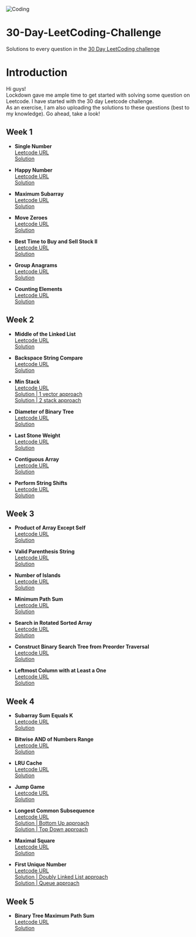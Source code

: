 ![Coding](https://images.unsplash.com/photo-1526649661456-89c7ed4d00b8?ixlib=rb-1.2.1&ixid=eyJhcHBfaWQiOjEyMDd9&auto=format&fit=crop&w=1471&q=80)

# 30-Day-LeetCoding-Challenge
Solutions to every question in the [30 Day LeetCoding challenge](https://leetcode.com/explore/featured/card/30-day-leetcoding-challenge)  


Introduction
============
Hi guys!   
Lockdown gave me ample time to get started with solving some question on Leetcode.
I have started with the 30 day Leetcode challenge.  
As an exercise, I am also uploading the solutions to these questions (best to my knowledge).
Go ahead, take a look!

Week 1
------
- **Single Number**   
  [Leetcode URL](https://leetcode.com/problems/single-number/)    
  [Solution](https://github.com/akashgovind95/30-Day-LeetCoding-Challenge/blob/master/Week%201/SingleNumber.cpp)  

- **Happy Number**   
  [Leetcode URL](https://leetcode.com/problems/happy-number)    
  [Solution](https://github.com/akashgovind95/30-Day-LeetCoding-Challenge/blob/master/Week%201/HappyNumber.cpp) 
  
- **Maximum Subarray**   
  [Leetcode URL](https://leetcode.com/problems/maximum-subarray)    
  [Solution](https://github.com/akashgovind95/30-Day-LeetCoding-Challenge/blob/master/Week%201/MaximumSubarray.cpp) 
  
- **Move Zeroes**   
  [Leetcode URL](https://leetcode.com/problems/move-zeroes)    
  [Solution](https://github.com/akashgovind95/30-Day-LeetCoding-Challenge/blob/master/Week%201/MoveZeroes.cpp) 

- **Best Time to Buy and Sell Stock II**   
  [Leetcode URL](https://leetcode.com/problems/best-time-to-buy-and-sell-stock-ii)    
  [Solution](https://github.com/akashgovind95/30-Day-LeetCoding-Challenge/blob/master/Week%201/BestTimeToBuyAndSellStockII.cpp) 
  
- **Group Anagrams**   
  [Leetcode URL](https://leetcode.com/problems/group-anagrams)    
  [Solution](https://github.com/akashgovind95/30-Day-LeetCoding-Challenge/blob/master/Week%201/GroupAnagrams.cpp) 
  
- **Counting Elements**   
  [Leetcode URL](https://leetcode.com/explore/featured/card/30-day-leetcoding-challenge/528/week-1/3289/)    
  [Solution](https://github.com/akashgovind95/30-Day-LeetCoding-Challenge/blob/master/Week%201/CountingElements.cpp) 
  

Week 2
------
- **Middle of the Linked List**   
  [Leetcode URL](https://leetcode.com/problems/middle-of-the-linked-list)    
  [Solution](https://github.com/akashgovind95/30-Day-LeetCoding-Challenge/blob/master/Week%202/MiddleOfTheLinkedList.cpp)  

- **Backspace String Compare**   
  [Leetcode URL](https://leetcode.com/problems/backspace-string-compare)    
  [Solution](https://github.com/akashgovind95/30-Day-LeetCoding-Challenge/blob/master/Week%202/BackspaceStringCompare.cpp) 
  
- **Min Stack**   
  [Leetcode URL](https://leetcode.com/problems/min-stack/)    
  [Solution | 1 vector approach](https://github.com/akashgovind95/30-Day-LeetCoding-Challenge/blob/master/Week%202/MinStack_1VectorApproach.cpp)   
  [Solution | 2 stack approach](https://github.com/akashgovind95/30-Day-LeetCoding-Challenge/blob/master/Week%202/MinStack_2StackApproach.cpp)
  
- **Diameter of Binary Tree**   
  [Leetcode URL](https://leetcode.com/problems/diameter-of-binary-tree/)    
  [Solution ](https://github.com/akashgovind95/30-Day-LeetCoding-Challenge/blob/master/Week%202/DiameterOfBinaryTree.cpp) 

- **Last Stone Weight**   
  [Leetcode URL](https://leetcode.com/problems/last-stone-weight)    
  [Solution](https://github.com/akashgovind95/30-Day-LeetCoding-Challenge/blob/master/Week%202/LastStoneWeight.cpp) 
  
- **Contiguous Array**   
  [Leetcode URL](https://leetcode.com/problems/contiguous-array)    
  [Solution](https://github.com/akashgovind95/30-Day-LeetCoding-Challenge/blob/master/Week%202/ContiguousArray.cpp) 
  
- **Perform String Shifts**   
  [Leetcode URL](https://leetcode.com/explore/featured/card/30-day-leetcoding-challenge/529/week-2/3299/)    
  [Solution](https://github.com/akashgovind95/30-Day-LeetCoding-Challenge/blob/master/Week%202/PerformStringShifts.cpp) 
  

Week 3
------
- **Product of Array Except Self**   
  [Leetcode URL](https://leetcode.com/problems/product-of-array-except-self/)    
  [Solution](https://github.com/akashgovind95/30-Day-LeetCoding-Challenge/blob/master/Week%203/ProductOfArrayExceptSelf.cpp)
  
- **Valid Parenthesis String**   
  [Leetcode URL](https://leetcode.com/problems/valid-parenthesis-string/)    
  [Solution](https://github.com/akashgovind95/30-Day-LeetCoding-Challenge/blob/master/Week%203/ValidParenthesisString.cpp)
  
    
- **Number of Islands**     
  [Leetcode URL](https://leetcode.com/problems/number-of-islands/)    
  [Solution](https://github.com/akashgovind95/30-Day-LeetCoding-Challenge/blob/master/Week%203/NumberOfIslands.cpp)
  
    
- **Minimum Path Sum**   
  [Leetcode URL](https://leetcode.com/problems/minimum-path-sum)    
  [Solution](https://github.com/akashgovind95/30-Day-LeetCoding-Challenge/blob/master/Week%203/MinimumPathSum.cpp)
  
- **Search in Rotated Sorted Array**   
  [Leetcode URL](https://leetcode.com/problems/search-in-rotated-sorted-array/)    
  [Solution](https://github.com/akashgovind95/30-Day-LeetCoding-Challenge/blob/master/Week%203/SearchInRotatedSortedArray.cpp)
  
- **Construct Binary Search Tree from Preorder Traversal**   
  [Leetcode URL](https://leetcode.com/problems/construct-binary-search-tree-from-preorder-traversal/)    
  [Solution](https://github.com/akashgovind95/30-Day-LeetCoding-Challenge/blob/master/Week%203/ConstructBinarySearchTreefromPreorderTraversal.cpp)
  
- **Leftmost Column with at Least a One**   
  [Leetcode URL](https://leetcode.com/explore/featured/card/30-day-leetcoding-challenge/530/week-3/3306/)    
  [Solution](https://github.com/akashgovind95/30-Day-LeetCoding-Challenge/blob/master/Week%203/LeftmostColumnWithAtLeastAOne.cpp)
  

Week 4
------
  
- **Subarray Sum Equals K**   
  [Leetcode URL](https://leetcode.com/problems/subarray-sum-equals-k/)    
  [Solution](https://github.com/akashgovind95/30-Day-LeetCoding-Challenge/blob/master/Week%204/SubarraySumEqualsK.cpp)
  
- **Bitwise AND of Numbers Range**   
  [Leetcode URL](https://leetcode.com/problems/bitwise-and-of-numbers-range/)    
  [Solution](https://github.com/akashgovind95/30-Day-LeetCoding-Challenge/blob/master/Week%204/BitwiseANDofNumbersRange.cpp)
  
- **LRU Cache**   
  [Leetcode URL](https://leetcode.com/problems/lru-cache/)    
  [Solution](https://github.com/akashgovind95/30-Day-LeetCoding-Challenge/blob/master/Week%204/LRUCache.cpp)
  
- **Jump Game**   
  [Leetcode URL](https://leetcode.com/problems/jump-game)    
  [Solution](https://github.com/akashgovind95/30-Day-LeetCoding-Challenge/blob/master/Week%204/JumpGame.cpp)

- **Longest Common Subsequence**   
  [Leetcode URL](https://leetcode.com/problems/longest-common-subsequence/)    
  [Solution | Bottom Up approach](https://github.com/akashgovind95/30-Day-LeetCoding-Challenge/blob/master/Week%204/LongestCommonSubsequenceBottomUp.cpp)   
  [Solution | Top Down approach](https://github.com/akashgovind95/30-Day-LeetCoding-Challenge/blob/master/Week%204/LongestCommonSubsequenceTopDown.cpp)

- **Maximal Square**   
  [Leetcode URL](https://leetcode.com/problems/maximal-square/)    
  [Solution](https://github.com/akashgovind95/30-Day-LeetCoding-Challenge/blob/master/Week%204/MaximalSquare.cpp)
  
 - **First Unique Number**   
  [Leetcode URL](https://leetcode.com/explore/challenge/card/30-day-leetcoding-challenge/531/week-4/3313/)    
  [Solution | Doubly Linked List approach](https://github.com/akashgovind95/30-Day-LeetCoding-Challenge/blob/master/Week%204/FirstUniqueNumber_DoublyLinkedList.cpp)   
  [Solution | Queue approach](https://github.com/akashgovind95/30-Day-LeetCoding-Challenge/blob/master/Week%204/FirstUniqueNumber_queue.cpp)
  
  
Week 5
------

- **Binary Tree Maximum Path Sum**   
  [Leetcode URL](https://leetcode.com/problems/binary-tree-maximum-path-sum/)    
  [Solution](https://github.com/akashgovind95/30-Day-LeetCoding-Challenge/blob/master/Week%205/BinaryTreeMaximumPathSum.cpp)
